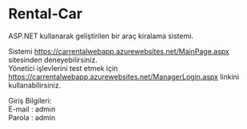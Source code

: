 # Rental-Car
ASP.NET kullanarak geliştirilen bir araç kiralama sistemi.

Sistemi https://carrentalwebapp.azurewebsites.net/MainPage.aspx sitesinden deneyebilirsiniz.</br>
Yönetici işlevlerini test etmek için https://carrentalwebapp.azurewebsites.net/ManagerLogin.aspx linkini kullanabilirsiniz. 

Giriş Bilgileri:</br>
E-mail : admin</br>
Parola : admin
